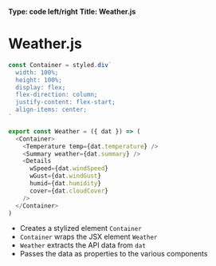 **Type: code left/right**
**Title: Weather.js**

# Weather.js
```js
const Container = styled.div`
  width: 100%;
  height: 100%;
  display: flex;
  flex-direction: column;
  justify-content: flex-start;
  align-items: center;
`

export const Weather = ({ dat }) => (
  <Container>
    <Temperature temp={dat.temperature} />
    <Summary weather={dat.summary} />
    <Details
      wSpeed={dat.windSpeed}
      wGust={dat.windGust}
      humid={dat.humidity}
      cover={dat.cloudCover}
    />
  </Container>
)
```
* Creates a stylized element `Container`
* `Container` wraps the JSX element `Weather`
* `Weather` extracts the API data from `dat`
* Passes the data as properties to the various components
